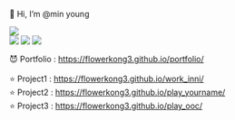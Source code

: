 👋 Hi, I’m @min young <br>

<a href="https://flowerkong3.github.io/portfolio/"><img src="https://img.shields.io/badge/portfolio-f48fb1?style=for-the-badge&logo=GitHub Sponsors&logoColor=white&link=https://flowerkong3.github.io/portfolio"/></a><br>
<a href="mailto:flowerkong3@gmail.com"><img src="https://img.shields.io/badge/gmail-EA4335?style=for-the-badge&logo=Gmail&logoColor=white&link=mailto:flowerkong3@gmail.com"/></a>
<a href="https://velog.io/@mindeng"><img src="https://img.shields.io/badge/velog-20C997?style=for-the-badge&logo=Velog&logoColor=white&link=https://velog.io/@mindeng"/></a>
<a href="https://www.instagram.com"><img src="https://img.shields.io/badge/Instagram-E4405F?style=for-the-badge&logo=Instagram&logoColor=white&link=https://www.instagram.com"/></a>

😈 Portfolio : https://flowerkong3.github.io/portfolio/ <br><br>
⭐ Project1 : https://flowerkong3.github.io/work_inni/ <br>
⭐ Project2 : https://flowerkong3.github.io/play_yourname/ <br>
⭐ Project3 : https://flowerkong3.github.io/play_ooc/
